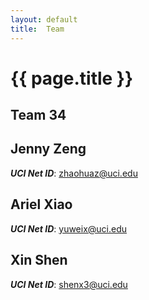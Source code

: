 ```yaml
---
layout: default
title:  Team
---
```


# {{ page.title }}

## Team 34

## Jenny Zeng
***UCI Net ID***: zhaohuaz@uci.edu

## Ariel Xiao
***UCI Net ID***: yuweix@uci.edu

## Xin Shen
***UCI Net ID***: shenx3@uci.edu


